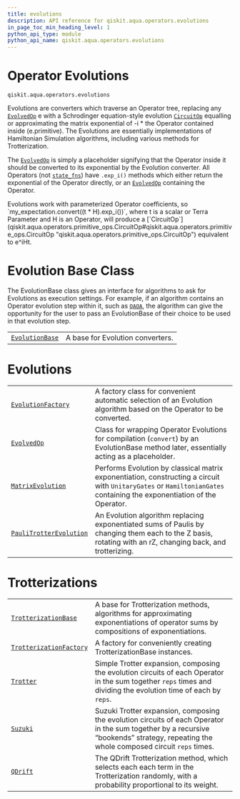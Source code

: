 ```yaml
---
title: evolutions
description: API reference for qiskit.aqua.operators.evolutions
in_page_toc_min_heading_level: 1
python_api_type: module
python_api_name: qiskit.aqua.operators.evolutions
---
```


<span id="module-qiskit.aqua.operators.evolutions" />

<span id="qiskit-aqua-operators-evolutions" />

# Operator Evolutions

<span id="module-qiskit.aqua.operators.evolutions" />

`qiskit.aqua.operators.evolutions`

Evolutions are converters which traverse an Operator tree, replacing any [`EvolvedOp`](qiskit.aqua.operators.evolutions.EvolvedOp#qiskit.aqua.operators.evolutions.EvolvedOp "qiskit.aqua.operators.evolutions.EvolvedOp") e with a Schrodinger equation-style evolution [`CircuitOp`](qiskit.aqua.operators.primitive_ops.CircuitOp#qiskit.aqua.operators.primitive_ops.CircuitOp "qiskit.aqua.operators.primitive_ops.CircuitOp") equalling or approximating the matrix exponential of -i \* the Operator contained inside (e.primitive). The Evolutions are essentially implementations of Hamiltonian Simulation algorithms, including various methods for Trotterization.

The [`EvolvedOp`](qiskit.aqua.operators.evolutions.EvolvedOp#qiskit.aqua.operators.evolutions.EvolvedOp "qiskit.aqua.operators.evolutions.EvolvedOp") is simply a placeholder signifying that the Operator inside it should be converted to its exponential by the Evolution converter. All Operators (not [`state_fns`](qiskit.aqua.operators.state_fns#module-qiskit.aqua.operators.state_fns "qiskit.aqua.operators.state_fns")) have `.exp_i()` methods which either return the exponential of the Operator directly, or an [`EvolvedOp`](qiskit.aqua.operators.evolutions.EvolvedOp#qiskit.aqua.operators.evolutions.EvolvedOp "qiskit.aqua.operators.evolutions.EvolvedOp") containing the Operator.

<Admonition title="Note" type="note">
  Evolutions work with parameterized Operator coefficients, so `my_expectation.convert((t * H).exp_i())`, where t is a scalar or Terra Parameter and H is an Operator, will produce a [`CircuitOp`](qiskit.aqua.operators.primitive_ops.CircuitOp#qiskit.aqua.operators.primitive_ops.CircuitOp "qiskit.aqua.operators.primitive_ops.CircuitOp") equivalent to e^iHt.
</Admonition>

# Evolution Base Class

The EvolutionBase class gives an interface for algorithms to ask for Evolutions as execution settings. For example, if an algorithm contains an Operator evolution step within it, such as [`QAOA`](qiskit.aqua.algorithms.QAOA#qiskit.aqua.algorithms.QAOA "qiskit.aqua.algorithms.QAOA"), the algorithm can give the opportunity for the user to pass an EvolutionBase of their choice to be used in that evolution step.

|                                                                                                                                                                   |                                  |
| ----------------------------------------------------------------------------------------------------------------------------------------------------------------- | -------------------------------- |
| [`EvolutionBase`](qiskit.aqua.operators.evolutions.EvolutionBase#qiskit.aqua.operators.evolutions.EvolutionBase "qiskit.aqua.operators.evolutions.EvolutionBase") | A base for Evolution converters. |

# Evolutions

|                                                                                                                                                                                                   |                                                                                                                                                                        |
| ------------------------------------------------------------------------------------------------------------------------------------------------------------------------------------------------- | ---------------------------------------------------------------------------------------------------------------------------------------------------------------------- |
| [`EvolutionFactory`](qiskit.aqua.operators.evolutions.EvolutionFactory#qiskit.aqua.operators.evolutions.EvolutionFactory "qiskit.aqua.operators.evolutions.EvolutionFactory")                     | A factory class for convenient automatic selection of an Evolution algorithm based on the Operator to be converted.                                                    |
| [`EvolvedOp`](qiskit.aqua.operators.evolutions.EvolvedOp#qiskit.aqua.operators.evolutions.EvolvedOp "qiskit.aqua.operators.evolutions.EvolvedOp")                                                 | Class for wrapping Operator Evolutions for compilation (`convert`) by an EvolutionBase method later, essentially acting as a placeholder.                              |
| [`MatrixEvolution`](qiskit.aqua.operators.evolutions.MatrixEvolution#qiskit.aqua.operators.evolutions.MatrixEvolution "qiskit.aqua.operators.evolutions.MatrixEvolution")                         | Performs Evolution by classical matrix exponentiation, constructing a circuit with `UnitaryGates` or `HamiltonianGates` containing the exponentiation of the Operator. |
| [`PauliTrotterEvolution`](qiskit.aqua.operators.evolutions.PauliTrotterEvolution#qiskit.aqua.operators.evolutions.PauliTrotterEvolution "qiskit.aqua.operators.evolutions.PauliTrotterEvolution") | An Evolution algorithm replacing exponentiated sums of Paulis by changing them each to the Z basis, rotating with an rZ, changing back, and trotterizing.              |

# Trotterizations

|                                                                                                                                                                                                   |                                                                                                                                                                                        |
| ------------------------------------------------------------------------------------------------------------------------------------------------------------------------------------------------- | -------------------------------------------------------------------------------------------------------------------------------------------------------------------------------------- |
| [`TrotterizationBase`](qiskit.aqua.operators.evolutions.TrotterizationBase#qiskit.aqua.operators.evolutions.TrotterizationBase "qiskit.aqua.operators.evolutions.TrotterizationBase")             | A base for Trotterization methods, algorithms for approximating exponentiations of operator sums by compositions of exponentiations.                                                   |
| [`TrotterizationFactory`](qiskit.aqua.operators.evolutions.TrotterizationFactory#qiskit.aqua.operators.evolutions.TrotterizationFactory "qiskit.aqua.operators.evolutions.TrotterizationFactory") | A factory for conveniently creating TrotterizationBase instances.                                                                                                                      |
| [`Trotter`](qiskit.aqua.operators.evolutions.Trotter#qiskit.aqua.operators.evolutions.Trotter "qiskit.aqua.operators.evolutions.Trotter")                                                         | Simple Trotter expansion, composing the evolution circuits of each Operator in the sum together `reps` times and dividing the evolution time of each by `reps`.                        |
| [`Suzuki`](qiskit.aqua.operators.evolutions.Suzuki#qiskit.aqua.operators.evolutions.Suzuki "qiskit.aqua.operators.evolutions.Suzuki")                                                             | Suzuki Trotter expansion, composing the evolution circuits of each Operator in the sum together by a recursive “bookends” strategy, repeating the whole composed circuit `reps` times. |
| [`QDrift`](qiskit.aqua.operators.evolutions.QDrift#qiskit.aqua.operators.evolutions.QDrift "qiskit.aqua.operators.evolutions.QDrift")                                                             | The QDrift Trotterization method, which selects each each term in the Trotterization randomly, with a probability proportional to its weight.                                          |


